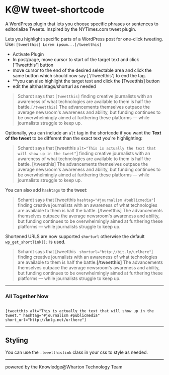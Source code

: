 K@W tweet-shortcode
==============

A WordPress plugin that lets you choose specific phrases or sentences to editorialize Tweets. Inspired by the NYTimes.com tweet plugin.


Lets you highlight specific parts of a WordPress post for one-click tweeting. Use:
<code>[tweetthis] Lorem ipsum...[/tweetthis]</code>

* Activate Plugin
* In post/page, move cursor to start of the target text and click ['Tweetthis'] button
* move cursor to the end of the desired selectable area and click the same button which should now say ['/Tweetthis'] to end the tag.
* **you can also highlight the target text and click the [Tweetthis] button
* edit the alt/hashtags/shorturl as needed
 

<blockquote>Schardt says that <code>[tweetthis]</code> finding creative journalists with an awareness of what technologies are available to them is half the battle.<code>[/tweetthis]</code> The advancements themselves outpace the average newsroom's awareness and ability, but funding continues to be overwhelmingly aimed at furthering these platforms — while journalists struggle to keep up.</blockquote>

Optionally, you can include an <code>alt</code> tag in the shortcode if you want the **Text of the tweet** to be different than the exact text you're highlighting:

<blockquote>Schardt says that &#91;tweetthis <code>alt=&#34;This is actually the text that will show up in the tweet&#34;</code>&#93;</strong> finding creative journalists with an awareness of what technologies are available to them is half the battle. &#91;/tweetthis&#93; The advancements themselves outpace the average newsroom's awareness and ability, but funding continues to be overwhelmingly aimed at furthering these platforms — while journalists struggle to keep up.</blockquote>

You can also add <code>hashtags</code> to the tweet:

<blockquote>Schardt says that 
&#91;tweetthis <code>hashtag=&#34;#journalism #publicmedia&#34;</code>&#93;  finding creative journalists with an awareness of what technologies are available to them is half the battle. &#91;/tweetthis&#93; The advancements themselves outpace the average newsroom's awareness and ability, but funding continues to be overwhelmingly aimed at furthering these platforms — while journalists struggle to keep up.</blockquote>

Shortened URLS are now supported <code>shorturl</code> otherwise the default  <code>wp_get_shortlink();</code> is used.


 <blockquote>Schardt says that &#91;tweetthis <code> shorturl=&#34;http://bit.ly/urlhere&#34;</code>&#93; finding creative journalists with an awareness of what technologies are available to them is half the battle.<strong>&#91;/tweetthis&#93;</strong> The advancements themselves outpace the average newsroom's awareness and ability, but funding continues to be overwhelmingly aimed at furthering these platforms — while journalists struggle to 
keep up.</blockquote>

***
<h3>All Together Now</h3>

<code>
[tweetthis alt=&#34;This is actually the text that will show up in the tweet.&#34; hashtag=&#34;#journalism #publicmedia&#34; short_url=&#34;http://knlg.net/urlhere&#34;]
</code>

***
 
<h2>Styling</h2>
You can use the <code>.tweetthislink</code> class in your css to style as needed. 

***

powered by the Knowledge@Wharton Technology Team


